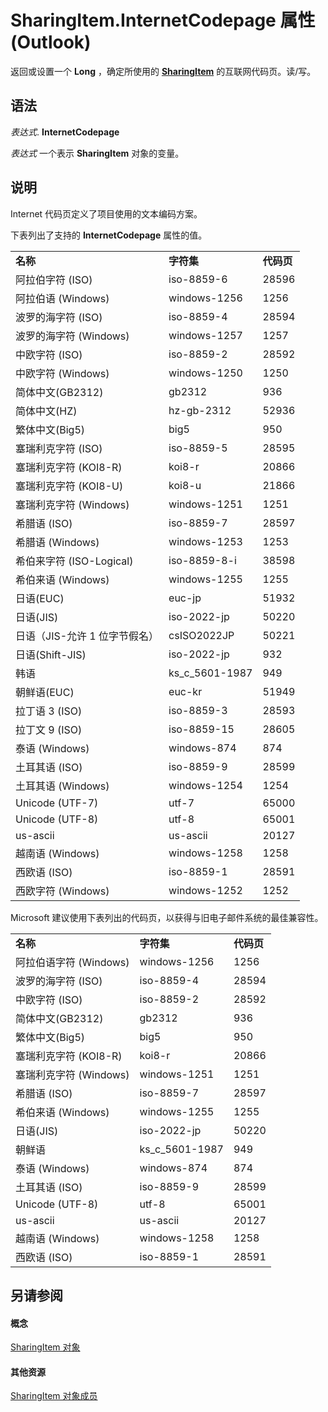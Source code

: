 
# SharingItem.InternetCodepage 属性 (Outlook)

返回或设置一个 **Long** ，确定所使用的 **[SharingItem](63dd3451-44f3-7cc4-c6e2-7dad5835a7d2.md)** 的互联网代码页。读/写。


## 语法

 _表达式_. **InternetCodepage**

 _表达式_ 一个表示 **SharingItem** 对象的变量。


## 说明

Internet 代码页定义了项目使用的文本编码方案。

下表列出了支持的 **InternetCodepage** 属性的值。


||||
|:-----|:-----|:-----|
|**名称**|**字符集**|**代码页**|
|阿拉伯字符 (ISO)|iso-8859-6|28596|
|阿拉伯语 (Windows)|windows-1256|1256|
|波罗的海字符 (ISO)|iso-8859-4|28594|
|波罗的海字符 (Windows)|windows-1257|1257|
|中欧字符 (ISO)|iso-8859-2|28592|
|中欧字符 (Windows)|windows-1250|1250|
|简体中文(GB2312)|gb2312|936|
|简体中文(HZ)|hz-gb-2312|52936|
|繁体中文(Big5)|big5|950|
|塞瑞利克字符 (ISO)|iso-8859-5|28595|
|塞瑞利克字符 (KOI8-R)|koi8-r|20866|
|塞瑞利克字符 (KOI8-U)|koi8-u|21866|
|塞瑞利克字符 (Windows)|windows-1251|1251|
|希腊语 (ISO)|iso-8859-7|28597|
|希腊语 (Windows)|windows-1253|1253|
|希伯来字符 (ISO-Logical)|iso-8859-8-i|38598|
|希伯来语 (Windows)|windows-1255|1255|
|日语(EUC)|euc-jp|51932|
|日语(JIS)|iso-2022-jp|50220|
|日语（JIS-允许 1 位字节假名）|csISO2022JP|50221|
|日语(Shift-JIS)|iso-2022-jp|932|
|韩语|ks_c_5601-1987|949|
|朝鲜语(EUC)|euc-kr|51949|
|拉丁语 3 (ISO)|iso-8859-3|28593|
|拉丁文 9 (ISO)|iso-8859-15|28605|
|泰语 (Windows)|windows-874|874|
|土耳其语 (ISO)|iso-8859-9|28599|
|土耳其语 (Windows)|windows-1254|1254|
|Unicode (UTF-7)|utf-7|65000|
|Unicode (UTF-8)|utf-8|65001|
|us-ascii|us-ascii|20127|
|越南语 (Windows)|windows-1258|1258|
|西欧语 (ISO)|iso-8859-1|28591|
|西欧字符 (Windows)|windows-1252|1252|
Microsoft 建议使用下表列出的代码页，以获得与旧电子邮件系统的最佳兼容性。


||||
|:-----|:-----|:-----|
|**名称**|**字符集**|**代码页**|
|阿拉伯语字符 (Windows)|windows-1256|1256|
|波罗的海字符 (ISO)|iso-8859-4|28594|
|中欧字符 (ISO)|iso-8859-2|28592|
|简体中文(GB2312)|gb2312|936|
|繁体中文(Big5)|big5|950|
|塞瑞利克字符 (KOI8-R)|koi8-r|20866|
|塞瑞利克字符 (Windows)|windows-1251|1251|
|希腊语 (ISO)|iso-8859-7|28597|
|希伯来语 (Windows)|windows-1255|1255|
|日语(JIS)|iso-2022-jp|50220|
|朝鲜语|ks_c_5601-1987|949|
|泰语 (Windows)|windows-874|874|
|土耳其语 (ISO)|iso-8859-9|28599|
|Unicode (UTF-8)|utf-8|65001|
|us-ascii|us-ascii|20127|
|越南语 (Windows)|windows-1258|1258|
|西欧语 (ISO)|iso-8859-1|28591|

## 另请参阅


#### 概念


[SharingItem 对象](63dd3451-44f3-7cc4-c6e2-7dad5835a7d2.md)
#### 其他资源


[SharingItem 对象成员](719ad60e-2242-2c54-778f-006b61690389.md)
